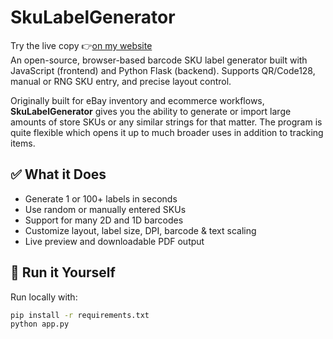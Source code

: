# SkuLabelGenerator
Try the live copy 👉[on my website](moriarty-services.com/extras/sku-generator)
<br>
An open-source, browser-based barcode SKU label generator built with JavaScript (frontend) and Python Flask (backend). Supports QR/Code128, manual or RNG SKU entry, and precise layout control.

Originally built for eBay inventory and ecommerce workflows, **SkuLabelGenerator** gives you the ability to generate or import large amounts of store SKUs or any similar strings for that matter. The program is quite flexible which opens it up to much broader uses in addition to tracking items.

## ✅ What it Does

- Generate 1 or 100+ labels in seconds
- Use random or manually entered SKUs
- Support for many 2D and 1D barcodes
- Customize layout, label size, DPI, barcode & text scaling
- Live preview and downloadable PDF output

## 🚀 Run it Yourself

Run locally with:
```bash
pip install -r requirements.txt
python app.py
